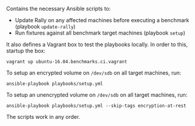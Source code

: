 Contains the necessary Ansible scripts to:

* Update Rally on any affected machines before executing a benchmark (playbook `update-rally`)
* Run fixtures against all benchmark target machines (playbook `setup`)

It also defines a Vagrant box to test the playbooks locally. In order to this, startup the box:
 
```
vagrant up ubuntu-16.04.benchmarks.ci.vagrant
```
 
To setup an encrypted volume on `/dev/sdb` on all target machines, run:
 
```
ansible-playbook playbooks/setup.yml
```

To setup an unencrypted volume on `/dev/sdb` on all target machines, run:

```
ansible-playbook playbooks/setup.yml --skip-tags encryption-at-rest
```

The scripts work in any order.